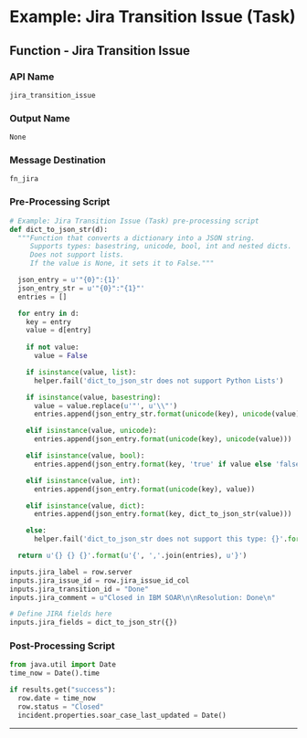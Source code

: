<!--
    DO NOT MANUALLY EDIT THIS FILE
    THIS FILE IS AUTOMATICALLY GENERATED WITH resilient-sdk codegen
-->

# Example: Jira Transition Issue (Task)

## Function - Jira Transition Issue

### API Name
`jira_transition_issue`

### Output Name
`None`

### Message Destination
`fn_jira`

### Pre-Processing Script
```python
# Example: Jira Transition Issue (Task) pre-processing script
def dict_to_json_str(d):
  """Function that converts a dictionary into a JSON string.
     Supports types: basestring, unicode, bool, int and nested dicts.
     Does not support lists.
     If the value is None, it sets it to False."""

  json_entry = u'"{0}":{1}'
  json_entry_str = u'"{0}":"{1}"'
  entries = []

  for entry in d:
    key = entry
    value = d[entry] 
    
    if not value:
      value = False

    if isinstance(value, list):
      helper.fail('dict_to_json_str does not support Python Lists')

    if isinstance(value, basestring):
      value = value.replace(u'"', u'\\"')
      entries.append(json_entry_str.format(unicode(key), unicode(value)))

    elif isinstance(value, unicode):
      entries.append(json_entry.format(unicode(key), unicode(value)))

    elif isinstance(value, bool):
      entries.append(json_entry.format(key, 'true' if value else 'false'))

    elif isinstance(value, int):
      entries.append(json_entry.format(unicode(key), value))

    elif isinstance(value, dict):
      entries.append(json_entry.format(key, dict_to_json_str(value)))

    else:
      helper.fail('dict_to_json_str does not support this type: {}'.format(type(value)))

  return u'{} {} {}'.format(u'{', ','.join(entries), u'}')

inputs.jira_label = row.server
inputs.jira_issue_id = row.jira_issue_id_col
inputs.jira_transition_id = "Done"
inputs.jira_comment = u"Closed in IBM SOAR\n\nResolution: Done\n"

# Define JIRA fields here
inputs.jira_fields = dict_to_json_str({})
```

### Post-Processing Script
```python
from java.util import Date
time_now = Date().time

if results.get("success"):
  row.date = time_now
  row.status = "Closed"
  incident.properties.soar_case_last_updated = Date()
```

---

